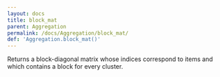 ```yaml
---
layout: docs
title: block_mat
parent: Aggregation
permalink: /docs/Aggregation/block_mat/
def: 'Aggregation.block_mat()'
---
```

Returns a block-diagonal matrix whose indices 
correspond to items and which contains a block
for every cluster.
